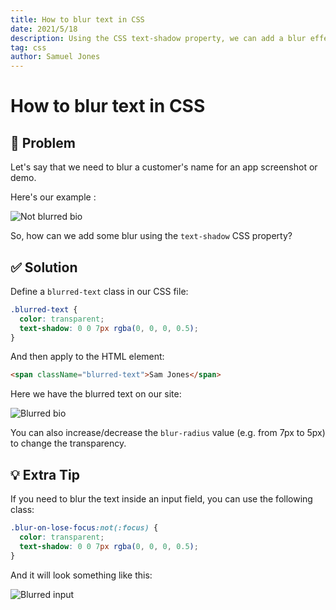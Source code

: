 ```yaml
---
title: How to blur text in CSS
date: 2021/5/18
description: Using the CSS text-shadow property, we can add a blur effect to our text
tag: css
author: Samuel Jones
---
```


# How to blur text in CSS

<h2><span role="img" aria-label="thinking">🤔</span> Problem</h2>

Let's say that we need to blur a customer's name for an app screenshot or demo.

Here's our example :<br />

<img src="/images/not-blur-text.png" alt="Not blurred bio" />

So, how can we add some blur using the `text-shadow` CSS property?

<h2><span role="img" aria-label="checkmark">✅ </span> Solution</h2>

Define a `blurred-text` class in our CSS file:

```css
.blurred-text {
  color: transparent;
  text-shadow: 0 0 7px rgba(0, 0, 0, 0.5);
}
```

And then apply to the HTML element:

```html
<span className="blurred-text">Sam Jones</span>
```

Here we have the blurred text on our site:

![Blurred bio](/images/blur-text.png)

You can also increase/decrease the `blur-radius` value (e.g. from 7px to 5px) to change the transparency.

<h2><span role="img" aria-label="lightbulb">💡 </span> Extra Tip</h2>

If you need to blur the text inside an input field, you can use the following class:

```css
.blur-on-lose-focus:not(:focus) {
  color: transparent;
  text-shadow: 0 0 7px rgba(0, 0, 0, 0.5);
}
```

And it will look something like this:

![Blurred input](/images/blur-input.png)

